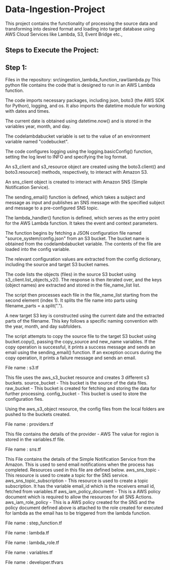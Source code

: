 # Data-Ingestion-Project
This project contains the functionality of processing the source data and transforming into desired format and loading into target database using AWS Cloud Services like Lambda, S3, Event Bridge etc.,

Steps to Execute the Project:
---------------------------------------------------------------------------
Step 1:
---------------------------------------------------------------------------
Files in the repository:
src\ingestion_lambda_function_raw\lambda.py
This python file contains the code that is designed to run in an AWS Lambda function.

The code imports necessary packages, including json, boto3 (the AWS SDK for Python), logging, and os. It also imports the datetime module for working with dates and times.

The current date is obtained using datetime.now() and is stored in the variables year, month, and day.

The codelambdabucket variable is set to the value of an environment variable named "codebucket".

The code configures logging using the logging.basicConfig() function, setting the log level to INFO and specifying the log format.

An s3_client and s3_resource object are created using the boto3.client() and boto3.resource() methods, respectively, to interact with Amazon S3.

An sns_client object is created to interact with Amazon SNS (Simple Notification Service).

The sending_email() function is defined, which takes a subject and message as input and publishes an SNS message with the specified subject and message to a pre-configured SNS topic.

The lambda_handler() function is defined, which serves as the entry point for the AWS Lambda function. It takes the event and context parameters.

The function begins by fetching a JSON configuration file named "source_system/config.json" from an S3 bucket. The bucket name is obtained from the codelambdabucket variable. The contents of the file are loaded into the config variable.

The relevant configuration values are extracted from the config dictionary, including the source and target S3 bucket names.

The code lists the objects (files) in the source S3 bucket using s3_client.list_objects_v2(). The response is then iterated over, and the keys (object names) are extracted and stored in the file_name_list list.

The script then processes each file in the file_name_list starting from the second element (index 1). It splits the file name into parts using filename_parts = a.split(".").

A new target S3 key is constructed using the current date and the extracted parts of the filename. This key follows a specific naming convention with the year, month, and day subfolders.

The script attempts to copy the source file to the target S3 bucket using bucket.copy(), passing the copy_source and new_name variables. If the copy operation is successful, it prints a success message and sends an email using the sending_email() function. If an exception occurs during the copy operation, it prints a failure message and sends an email.

File name : s3.tf

This file uses the aws_s3_bucket resource and creates 3 different s3 buckets.
source_bucket - This bucket is the source of the data files.
raw_bucket - This bucket is created for fetching and storing the data for further processing.
config_bucket - This bucket is used to store the configuration fies.

Using the aws_s3_object resource, the config files from the local folders are pushed to the buckets created.

File name : providers.tf

This file contains the details of the provider - AWS
The value for region is stored in the variables.tf file.

File name : sns.tf

This File contains the details of the Simple Notification Service from the Amazon.
This is used to send email notifications when the process has completed.
Resources used in this file are defined below.
aws_sns_topic - This resource is used to create a topic for the SNS service.
aws_sns_topic_subscription - This resource is used to create a topic subscription.
It has the variable email_id which is the receivers email id, fetched from variables.tf
aws_iam_policy_document - This is a AWS policy document which is required to allow the resources for all SNS Actions.
aws_iam_role_policy - This is a AWS policy created for the SNS and the policy document defined above is attached to the role created for executed for lambda as the email has to be triggered from the lambda function.

File name : step_function.tf

File name : lambda.tf

File name : lambda_role.tf

File name : variables.tf

File name : developer.tfvars

